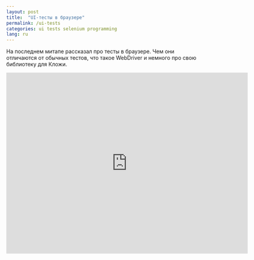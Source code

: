 ```yaml
---
layout: post
title:  "UI-тесты в браузере"
permalink: /ui-tests
categories: ui tests selenium programming
lang: ru
---
```


На последнем митапе рассказал про тесты в браузере. Чем они отличаются от
обычных тестов, что такое WebDriver и немного про свою библиотеку для Кложи.

<iframe width="640" height="480" src="https://www.youtube.com/embed/HQWARS6ZcEU" frameborder="0" allow="accelerometer; autoplay; encrypted-media; gyroscope; picture-in-picture" allowfullscreen></iframe>

